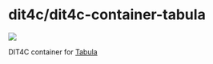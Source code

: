 # dit4c/dit4c-container-tabula

[![](https://badge.imagelayers.io/dit4c/dit4c-container-tabula:latest.svg)](https://imagelayers.io/?images=dit4c/dit4c-container-tabula:latest)

DIT4C container for [Tabula](http://tabula.technology/)

